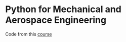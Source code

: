 # Python for Mechanical and Aerospace Engineering

Code from this [course](https://www.educative.io/courses/python-mech-aero-engineering)